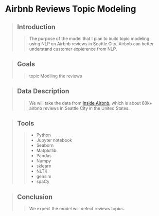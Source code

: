 # Airbnb Reviews Topic Modeling


> ## Introduction
> 
>>The purpose of the model that I plan to build topic modeling using NLP on Airbnb reviews in Seattle City.
>>Airbnb can better understand customer expierence from NLP.

> ## Goals
> 
>> topic Modiling the reviews 


> ## Data Description
> 
>> We will take the data from [Inside Airbnb](http://insideairbnb.com/get-the-data.html), which is about 80k+ airbnb reviews in Seattle City in the United States.
>

 > ## Tools
 > 
 >> - Python
 >> - Jupyter notebook
 >> - Seaborn
 >> - Matplotlib
 >> - Pandas
 >> - Numpy
 >> - sklearn
 >> - NLTK
 >> - gensim
 >> - spaCy

> ## Conclusion 
> 
>> We expect the model will detect reviews topics.

